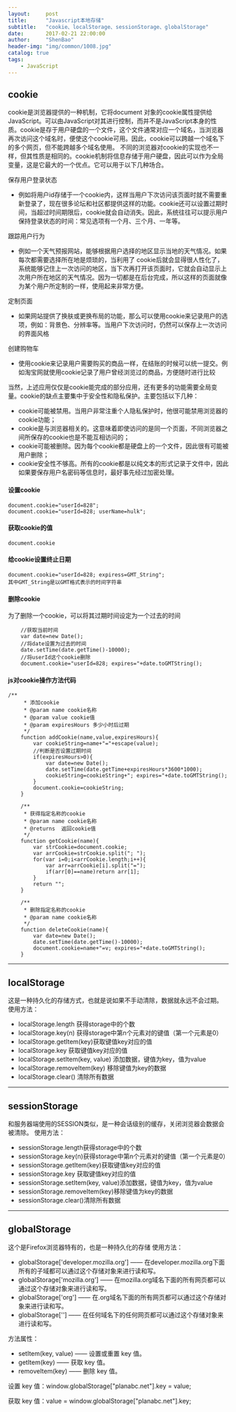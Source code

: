 ```yaml
---
layout:     post
title:      "Javascript本地存储"
subtitle:   "cookie、localStorage、sessionStorage、globalStorage"
date:       2017-02-21 22:00:00
author:     "ShenBao"
header-img: "img/common/1008.jpg"
catalog: true
tags:
    - JavaScript
---
```



## cookie

cookie是浏览器提供的一种机制，它将document 对象的cookie属性提供给JavaScript。可以由JavaScript对其进行控制，而并不是JavaScript本身的性质。cookie是存于用户硬盘的一个文件，这个文件通常对应一个域名，当浏览器再次访问这个域名时，便使这个cookie可用。因此，cookie可以跨越一个域名下的多个网页，但不能跨越多个域名使用。 不同的浏览器对cookie的实现也不一样，但其性质是相同的。cookie机制将信息存储于用户硬盘，因此可以作为全局变量，这是它最大的一个优点。它可以用于以下几种场合。

保存用户登录状态

- 例如将用户id存储于一个cookie内，这样当用户下次访问该页面时就不需要重新登录了，现在很多论坛和社区都提供这样的功能。cookie还可以设置过期时间，当超过时间期限后，cookie就会自动消失。因此，系统往往可以提示用户保持登录状态的时间：常见选项有一个月、三个月、一年等。

跟踪用户行为

- 例如一个天气预报网站，能够根据用户选择的地区显示当地的天气情况。如果每次都需要选择所在地是烦琐的，当利用了 cookie后就会显得很人性化了，系统能够记住上一次访问的地区，当下次再打开该页面时，它就会自动显示上次用户所在地区的天气情况。因为一切都是在后台完成，所以这样的页面就像为某个用户所定制的一样，使用起来非常方便。

定制页面

- 如果网站提供了换肤或更换布局的功能，那么可以使用cookie来记录用户的选项，例如：背景色、分辨率等。当用户下次访问时，仍然可以保存上一次访问的界面风格

创建购物车

- 使用cookie来记录用户需要购买的商品一样，在结账的时候可以统一提交。例如淘宝网就使用cookie记录了用户曾经浏览过的商品，方便随时进行比较

当然，上述应用仅仅是cookie能完成的部分应用，还有更多的功能需要全局变量。cookie的缺点主要集中于安全性和隐私保护。主要包括以下几种：

- cookie可能被禁用。当用户非常注重个人隐私保护时，他很可能禁用浏览器的cookie功能；
- cookie是与浏览器相关的。这意味着即使访问的是同一个页面，不同浏览器之间所保存的cookie也是不能互相访问的；
- cookie可能被删除。因为每个cookie都是硬盘上的一个文件，因此很有可能被用户删除；
- cookie安全性不够高。所有的cookie都是以纯文本的形式记录于文件中，因此如果要保存用户名密码等信息时，最好事先经过加密处理。

#### 设置cookie
```
document.cookie="userId=828"; 
document.cookie="userId=828; userName=hulk"; 
```

#### 获取cookie的值
```
document.cookie
```

#### 给cookie设置终止日期
```
document.cookie="userId=828; expiress=GMT_String"; 
其中GMT_String是以GMT格式表示的时间字符串
```

#### 删除cookie

为了删除一个cookie，可以将其过期时间设定为一个过去的时间
```
    //获取当前时间 
    var date=new Date(); 
    //将date设置为过去的时间 
    date.setTime(date.getTime()-10000); 
    //将userId这个cookie删除 
    document.cookie="userId=828; expires="+date.toGMTString(); 
```

#### js对cookie操作方法代码

```
/**
     * 添加cookie
     * @param name cookie名称
     * @param value cookie值
     * @param expiresHours 多少小时后过期
     */
    function addCookie(name,value,expiresHours){
        var cookieString=name+"="+escape(value);
        //判断是否设置过期时间
        if(expiresHours>0){
            var date=new Date();
            date.setTime(date.getTime+expiresHours*3600*1000);
            cookieString=cookieString+"; expires="+date.toGMTString();
        }
        document.cookie=cookieString;
    }

    /**
     * 获得指定名称的cookie
     * @param name cookie名称
     * @returns  返回cookie值
     */
    function getCookie(name){
        var strCookie=document.cookie;
        var arrCookie=strCookie.split("; ");
        for(var i=0;i<arrCookie.length;i++){
            var arr=arrCookie[i].split("=");
            if(arr[0]==name)return arr[1];
        }
        return "";
    }

    /**
     * 删除指定名称的cookie
     * @param name cookie名称
     */
    function deleteCookie(name){
        var date=new Date();
        date.setTime(date.getTime()-10000);
        document.cookie=name+"=v; expires="+date.toGMTString();
    }
```

---
## localStorage

这是一种持久化的存储方式，也就是说如果不手动清除，数据就永远不会过期。
使用方法：

- localStorage.length 获得storage中的个数
- localStorage.key(n) 获得storage中第n个元素对的键值（第一个元素是0）
- localStorage.getItem(key)获取键值key对应的值
- localStorage.key 获取键值key对应的值
- localStorage.setItem(key, value) 添加数据，键值为key，值为value
- localStorage.removeItem(key) 移除键值为key的数据
- localStorage.clear() 清除所有数据

---
## sessionStorage

和服务器端使用的SESSION类似，是一种会话级别的缓存，关闭浏览器会数据会被清除。
使用方法：

- sessionStorage.length获得storage中的个数
- sessionStorage.key(n)获得storage中第n个元素对的键值（第一个元素是0）
- sessionStorage.getItem(key)获取键值key对应的值
- sessionStorage.key 获取键值key对应的值
- sessionStorage.setItem(key, value)添加数据，键值为key，值为value
- sessionStorage.removeItem(key)移除键值为key的数据
- sessionStorage.clear()清除所有数据

---
## globalStorage

这个是Firefox浏览器特有的，也是一种持久化的存储
使用方法：
- globalStorage['developer.mozilla.org'] —— 在developer.mozilla.org下面所有的子域都可以通过这个存储对象来进行读和写。
- globalStorage['mozilla.org'] —— 在mozilla.org域名下面的所有网页都可以通过这个存储对象来进行读和写。
- globalStorage['org'] —— 在.org域名下面的所有网页都可以通过这个存储对象来进行读和写。
- globalStorage[''] —— 在任何域名下的任何网页都可以通过这个存储对象来进行读和写。

方法属性：
- setItem(key, value) —— 设置或重置 key 值。
- getItem(key) —— 获取 key 值。
- removeItem(key) —— 删除 key 值。

设置 key 值：window.globalStorage["planabc.net"].key = value;

获取 key 值：value = window.globalStorage["planabc.net"].key;

